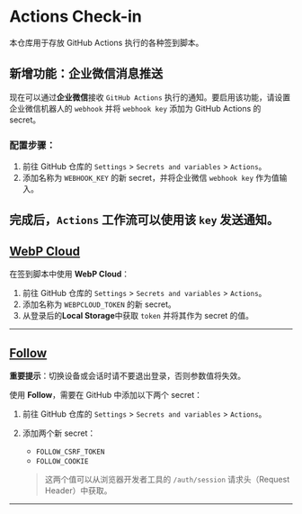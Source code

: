 # Actions Check-in

本仓库用于存放 GitHub Actions 执行的各种签到脚本。

## 新增功能：企业微信消息推送

现在可以通过**企业微信**接收 `GitHub Actions` 执行的通知。要启用该功能，请设置企业微信机器人的 `webhook` 并将 `webhook key` 添加为 GitHub Actions 的 secret。

### 配置步骤：

1. 前往 GitHub 仓库的 `Settings` > `Secrets and variables` > `Actions`。
2. 添加名称为 `WEBHOOK_KEY` 的新 secret，并将企业微信 `webhook key` 作为值输入。

完成后，`Actions` 工作流可以使用该 `key` 发送通知。  
---

## [WebP Cloud](https://dashboard.webp.se/proxy)

在签到脚本中使用 **WebP Cloud**：

1. 前往 GitHub 仓库的 `Settings` > `Secrets and variables` > `Actions`。
2. 添加名称为 `WEBPCLOUD_TOKEN` 的新 secret。
3. 从登录后的**Local Storage**中获取 `token` 并将其作为 secret 的值。

---

## [Follow](https://app.follow.is/)

**重要提示**：切换设备或会话时请不要退出登录，否则参数值将失效。

使用 **Follow**，需要在 GitHub 中添加以下两个 secret：

1. 前往 GitHub 仓库的 `Settings` > `Secrets and variables` > `Actions`。
2. 添加两个新 secret：
   - `FOLLOW_CSRF_TOKEN`
   - `FOLLOW_COOKIE`

   > 这两个值可以从浏览器开发者工具的 `/auth/session` 请求头（Request Header）中获取。

---
